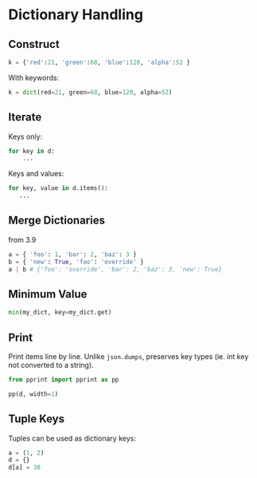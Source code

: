 # Dictionary Handling

## Construct

```python
k = {'red':21, 'green':68, 'blue':120, 'alpha':52 }
```

With keywords:

```python
k = dict(red=21, green=68, blue=120, alpha=52)
```

## Iterate

Keys only:

```python
for key in d:
    ...
```

Keys and values:

```python
for key, value in d.items():
   ...
```

## Merge Dictionaries

from 3.9

```python
a = { 'foo': 1, 'bar': 2, 'baz': 3 }
b = { 'new': True, 'foo': 'override' }
a | b # {'foo': 'override', 'bar': 2, 'baz': 3, 'new': True}
```

## Minimum Value

```python
min(my_dict, key=my_dict.get)
```

## Print

Print items line by line.
Unlike `json.dumps`, preserves key types (ie. int key not converted to a string).

```python
from pprint import pprint as pp

pp(d, width=1)
```

## Tuple Keys

Tuples can be used as dictionary keys:

```python
a = (1, 2)
d = {}
d[a] = 30
```
